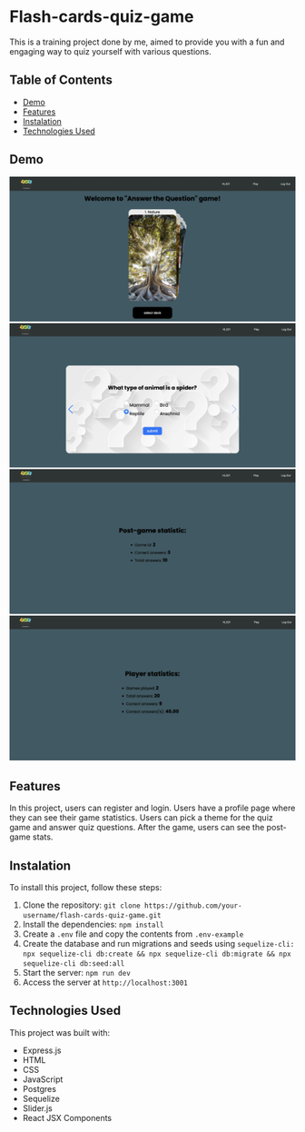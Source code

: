 # Flash-cards-quiz-game

This is a training project done by me, aimed to provide you with a fun and engaging way to quiz yourself with various questions.

## Table of Contents

- [Demo](#Demo)
- [Features](#Features)
- [Instalation](#Instalation)
- [Technologies Used](#Technologies-Used)

## Demo

![main-page](public/images/cards-slider.jpeg)
![quiz-page](public/images/quiz-slider.jpeg)
![post-game-stat](public/images/game-stat.jpeg)
![player-stat](public/images/player-stat.jpeg)

## Features

In this project, users can register and login. Users have a profile page where they can see their game statistics. Users can pick a theme for the quiz game and answer quiz questions. After the game, users can see the post-game stats.

## Instalation

To install this project, follow these steps:

1. Clone the repository: `git clone https://github.com/your-username/flash-cards-quiz-game.git`
2. Install the dependencies: `npm install`
3. Create a `.env` file and copy the contents from `.env-example`
4. Create the database and run migrations and seeds using `sequelize-cli: npx sequelize-cli db:create && npx sequelize-cli db:migrate && npx sequelize-cli db:seed:all`
5. Start the server: `npm run dev`
6. Access the server at `http://localhost:3001`

## Technologies Used

This project was built with:

- Express.js
- HTML
- CSS
- JavaScript
- Postgres
- Sequelize
- Slider.js
- React JSX Components
